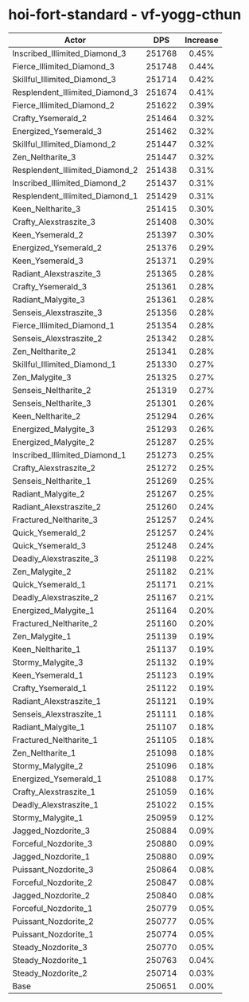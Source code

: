 # hoi-fort-standard - vf-yogg-cthun
| Actor | DPS | Increase |
|---|:---:|:---:|
|Inscribed_Illimited_Diamond_3|251768|0.45%|
|Fierce_Illimited_Diamond_3|251748|0.44%|
|Skillful_Illimited_Diamond_3|251714|0.42%|
|Resplendent_Illimited_Diamond_3|251674|0.41%|
|Fierce_Illimited_Diamond_2|251622|0.39%|
|Crafty_Ysemerald_2|251464|0.32%|
|Energized_Ysemerald_3|251462|0.32%|
|Skillful_Illimited_Diamond_2|251447|0.32%|
|Zen_Neltharite_3|251447|0.32%|
|Resplendent_Illimited_Diamond_2|251438|0.31%|
|Inscribed_Illimited_Diamond_2|251437|0.31%|
|Resplendent_Illimited_Diamond_1|251429|0.31%|
|Keen_Neltharite_3|251415|0.30%|
|Crafty_Alexstraszite_3|251408|0.30%|
|Keen_Ysemerald_2|251397|0.30%|
|Energized_Ysemerald_2|251376|0.29%|
|Keen_Ysemerald_3|251371|0.29%|
|Radiant_Alexstraszite_3|251365|0.28%|
|Crafty_Ysemerald_3|251361|0.28%|
|Radiant_Malygite_3|251361|0.28%|
|Senseis_Alexstraszite_3|251356|0.28%|
|Fierce_Illimited_Diamond_1|251354|0.28%|
|Senseis_Alexstraszite_2|251342|0.28%|
|Zen_Neltharite_2|251341|0.28%|
|Skillful_Illimited_Diamond_1|251330|0.27%|
|Zen_Malygite_3|251325|0.27%|
|Senseis_Neltharite_2|251319|0.27%|
|Senseis_Neltharite_3|251301|0.26%|
|Keen_Neltharite_2|251294|0.26%|
|Energized_Malygite_3|251293|0.26%|
|Energized_Malygite_2|251287|0.25%|
|Inscribed_Illimited_Diamond_1|251273|0.25%|
|Crafty_Alexstraszite_2|251272|0.25%|
|Senseis_Neltharite_1|251269|0.25%|
|Radiant_Malygite_2|251267|0.25%|
|Radiant_Alexstraszite_2|251260|0.24%|
|Fractured_Neltharite_3|251257|0.24%|
|Quick_Ysemerald_2|251257|0.24%|
|Quick_Ysemerald_3|251248|0.24%|
|Deadly_Alexstraszite_3|251198|0.22%|
|Zen_Malygite_2|251182|0.21%|
|Quick_Ysemerald_1|251171|0.21%|
|Deadly_Alexstraszite_2|251167|0.21%|
|Energized_Malygite_1|251164|0.20%|
|Fractured_Neltharite_2|251160|0.20%|
|Zen_Malygite_1|251139|0.19%|
|Keen_Neltharite_1|251137|0.19%|
|Stormy_Malygite_3|251132|0.19%|
|Keen_Ysemerald_1|251123|0.19%|
|Crafty_Ysemerald_1|251122|0.19%|
|Radiant_Alexstraszite_1|251121|0.19%|
|Senseis_Alexstraszite_1|251111|0.18%|
|Radiant_Malygite_1|251107|0.18%|
|Fractured_Neltharite_1|251105|0.18%|
|Zen_Neltharite_1|251098|0.18%|
|Stormy_Malygite_2|251096|0.18%|
|Energized_Ysemerald_1|251088|0.17%|
|Crafty_Alexstraszite_1|251059|0.16%|
|Deadly_Alexstraszite_1|251022|0.15%|
|Stormy_Malygite_1|250959|0.12%|
|Jagged_Nozdorite_3|250884|0.09%|
|Forceful_Nozdorite_3|250880|0.09%|
|Jagged_Nozdorite_1|250880|0.09%|
|Puissant_Nozdorite_3|250864|0.08%|
|Forceful_Nozdorite_2|250847|0.08%|
|Jagged_Nozdorite_2|250840|0.08%|
|Forceful_Nozdorite_1|250779|0.05%|
|Puissant_Nozdorite_2|250777|0.05%|
|Puissant_Nozdorite_1|250774|0.05%|
|Steady_Nozdorite_3|250770|0.05%|
|Steady_Nozdorite_1|250763|0.04%|
|Steady_Nozdorite_2|250714|0.03%|
|Base|250651|0.00%|
